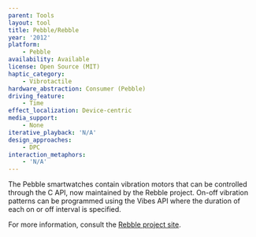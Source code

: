 ```yaml
---
parent: Tools
layout: tool
title: Pebble/Rebble
year: '2012'
platform:
    - Pebble
availability: Available
license: Open Source (MIT)
haptic_category:
    - Vibrotactile
hardware_abstraction: Consumer (Pebble)
driving_feature:
    - Time
effect_localization: Device-centric
media_support:
    - None
iterative_playback: 'N/A'
design_approaches:
    - DPC
interaction_metaphors:
    - 'N/A'
---
```

The Pebble smartwatches contain vibration motors that can be controlled through the C API, now maintained by the Rebble project.
On-off vibration patterns can be programmed using the Vibes API where the duration of each on or off interval is specified.

For more information, consult the [Rebble project site](https://rebble.io).
